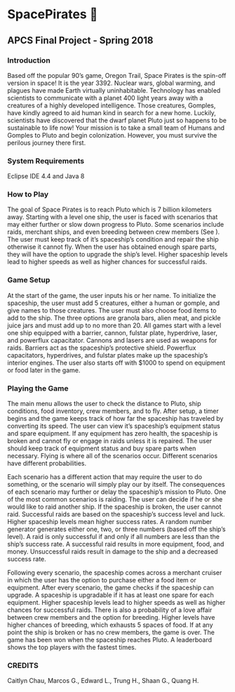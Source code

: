 # SpacePirates 🚀
## APCS Final Project - Spring 2018

### Introduction
Based off the popular 90’s game, Oregon Trail, Space Pirates is the spin-off version in space! It is the year 3392. Nuclear wars, global warming, and plagues have made Earth virtually uninhabitable. Technology has enabled scientists to communicate with a planet 400 light years away with a creatures of a highly developed intelligence. Those creatures, Gomples, have kindly agreed to aid human kind in search for a new home. Luckily, scientists have discovered that the dwarf planet Pluto just so happens to be sustainable to life now! Your mission is to take a small team of Humans and Gomples to Pluto and begin colonization. However, you must survive the perilous journey there first.

### System Requirements
Eclipse IDE 4.4 and Java 8
	
### How to Play
The goal of Space Pirates is to reach Pluto which is 7 billion kilometers away. Starting with a level one ship, the user is faced with scenarios that may either further or slow down progress to Pluto. Some scenarios include raids, merchant ships, and even breeding between crew members (See ). The user must keep track of it’s spaceship’s condition and repair the ship otherwise it cannot fly. When the user has obtained enough spare parts, they will have the option to upgrade the ship’s level. Higher spaceship levels lead to higher speeds as well as higher chances for successful raids. 

### Game Setup
At the start of the game, the user inputs his or her name. To initialize the spaceship, the user must add 5 creatures, either a human or gomple, and give names to those creatures. The user must also choose food items to add to the ship. The three options are granola bars, alien meat, and pickle juice jars and must add up to no more than 20. All games start with a level one ship equipped with a barrier, cannon, fulstar plate, hyperdrive, laser, and powerflux capacitator. Cannons and lasers are used as weapons for raids. Barriers act as the spaceship’s protective shield. Powerflux capacitators, hyperdrives, and fulstar plates make up the spaceship’s interior engines. The user also starts off with $1000 to spend on equipment or food later in the game. 

### Playing the Game
 The main menu allows the user to check the distance to Pluto, ship conditions, food inventory, crew members, and to fly. After setup, a timer begins and the game keeps track of how far the spaceship has traveled by converting its speed. The user can view it’s spaceship’s equipment status and spare equipment. If any equipment has zero health, the spaceship is broken and cannot fly or engage in raids unless it is repaired. The user should keep track of equipment status and buy spare parts when necessary. Flying is where all of the scenarios occur. Different scenarios have different probabilities.
 
 Each scenario has a different action that may require the user to do something, or the scenario will simply play our by itself. The consequences of each scenario may further or delay the spaceship’s mission to Pluto.  One of the most common scenarios is raiding. The user can decide if he or she would like to raid another ship. If the spaceship is broken, the user cannot raid. Successful raids are based on the spaceship’s success level and luck. Higher spaceship levels mean higher success rates. A random number generator generates either one, two, or three numbers (based off the ship’s level). A raid is only successful if and only if all numbers are less than the ship’s success rate. A successful raid results in more equipment, food, and money. Unsuccessful raids result in damage to the ship and a decreased success rate. 
 
 Following every scenario, the spaceship comes across a merchant cruiser in which the user has the option to purchase either a food item or equipment. After every scenario, the game checks if the spaceship can upgrade. A spaceship is upgradable if it has at least one spare for each equipment. Higher spaceship levels lead to higher speeds as well as higher chances for successful raids. There is also a probability of a love affair between crew members and the option for breeding. Higher levels have higher chances of breeding, which exhausts 5 spaces of food. 
  If at any point the ship is broken or has no crew members, the game is over. The game has been won when the spaceship reaches Pluto. A leaderboard shows the top players with the fastest times. 


### CREDITS
Caitlyn Chau, Marcos G., Edward L., Trung H., Shaan G., Quang H.


